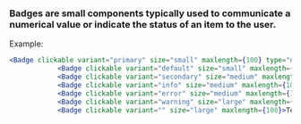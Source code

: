### Badges are small components typically used to communicate a numerical value or indicate the status of an item to the user.

Example:
```jsx
<Badge clickable variant="primary" size="small" maxlength={100} type="numeric">10000000</Badge>
            <Badge clickable variant="default" size="small" maxlength={100}>Default</Badge>
            <Badge clickable variant="secondary" size="medium" maxlength={100}>Secondary</Badge>
            <Badge clickable variant="info" size="medium" maxlength={100}>Info</Badge>
            <Badge clickable variant="error" size="medium" maxlength={100}>Error</Badge>
            <Badge clickable variant="warning" size="large" maxlength={100}>Warning</Badge>
            <Badge clickable variant="" size="large" maxlength={100}>Test</Badge>
```